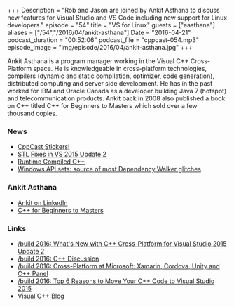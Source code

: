 +++
Description = "Rob and Jason are joined by Ankit Asthana to discuss new features for Visual Studio and VS Code including new support for Linux developers."
episode = "54"
title = "VS for Linux"
guests = ["aasthana"]
aliases = ["/54","/2016/04/ankit-asthana"]
Date = "2016-04-21"
podcast_duration = "00:52:06"
podcast_file = "cppcast-054.mp3"
episode_image = "img/episode/2016/04/ankit-asthana.jpg"
+++

Ankit Asthana is a program manager working in the Visual C++ Cross-Platform space. He is knowledgeable in cross-platform technologies, compilers (dynamic and static compilation, optimizer, code generation), distributed computing and server side development. He has in the past worked for IBM and Oracle Canada as a developer building Java 7 (hotspot) and telecommunication products. Ankit back in 2008 also published a book on C++ titled C++ for Beginners to Masters which sold over a few thousand copies.

### News ###

 - [CppCast Stickers!](https://www.stickermule.com/user/1070732481/stickers)
 - [STL Fixes in VS 2015 Update 2](https://blogs.msdn.microsoft.com/vcblog/2016/04/14/stl-fixes-in-vs-2015-update-2//)
 - [Runtime Compiled C++](http://runtimecompiledcplusplus.blogspot.com/2016/04/runtime-compiled-c-article-available.html)
 - [Windows API sets: source of most Dependency Walker glitches](https://ofekshilon.com/2016/03/27/on-api-ms-win-xxxxx-dll-and-other-dependency-walker-glitches/)
 
### Ankit Asthana ###

 - [Ankit on LinkedIn](https://www.linkedin.com/in/ankitasthana)
 - [C++ for Beginners to Masters](http://amzn.to/1AiKa3c)

### Links ###

 - [/build 2016: What's New with C++ Cross-Platform for Visual Studio 2015 Update 2](https://channel9.msdn.com/Events/Build/2016/P424)
 - [/build 2016: C++ Discussion](https://channel9.msdn.com/Events/Build/2016/C-Discussion)
 - [/build 2016: Cross-Platform at Microsoft: Xamarin, Cordova, Unity and C++ Panel](https://channel9.msdn.com/Events/Build/2016/T614) 
 - [/build 2016: Top 6 Reasons to Move Your C++ Code to Visual Studio 2015](https://channel9.msdn.com/Events/Build/2016/B880)
 - [Visual C++ Blog](https://blogs.msdn.microsoft.com/vcblog/)
